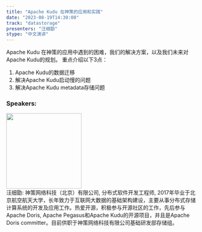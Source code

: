 ```yaml
---
title: "Apache Kudu 在神策的应用和实践"
date: "2023-08-19T14:30:00" 
track: "datastorage"
presenters: "汪细勖"
stype: "中文演讲"
---
```

Apache Kudu 在神策的应用中遇到的困难，我们的解决方案，以及我们未来对Apache Kudu的规划。
重点介绍以下3点：
1. Apache Kudu的数据迁移
2. 解决Apache Kudu启动慢的问题
3. 解决Apache Kudu metadata存储问题
 ### Speakers: 
 <img src="https://img.bagevent.com/resource/20230601/1536177620.jpg" width="200" /><br>汪细勖: 神策网络科技（北京）有限公司, 分布式软件开发工程师, 2017年毕业于北京航空航天大学，长年致力于互联网大数据的基础架构建设，主要从事分布式存储计算系统的开发及应用工作。热爱开源，积极参与开源社区的工作，先后参与Apache Doris, Apache Pegasus和Apache Kudu的开源项目，并且是Apache Doris committer。目前供职于神策网络科技有限公司基础研发部存储组。
 <br><br>